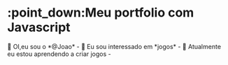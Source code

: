 <html>
    <head>
    </head>
    <body>
        <h1>:point_down:Meu portfolio com Javascript</h1
            Olá mundo!
    </body>
</html>
 👋 OI,eu sou o *@Joao*
- 👀 Eu  sou interessado em *jogos*
- 🌱 Atualmente eu estou  aprendendo a criar jogos
- <!---
   1 TRIMESTRE
*PONG NO SCRATCH
*ALURA
*INICIANDO NO JAVASCRIPT
*IMPORTANDO A BIBLIOTECA NO P5JS
*CRIANDO REPOSITORIO NO GITHUB
   2 TRIMESTRE
   *HTML CSS
   *HABITOS
   *FILME(JOGO DE IMITAÇÃO)
   *INICIANDO PAGINA NA WEB
   *HABILIDADES TECNOLOGICAS ESSENCIAIS PARA QUALQUER EMPREGO
   *GOOGLE SITES
   *DE ADEUS AOS VELHOS ABITOS
   *KHAnACADEMY
   *PSEUDO CLASSES
   *TRABALHO NO JANBOARD
   *INFOGRAFICO NO CANVA
   *BARBEARIA ALURA
      3 TRIMESTRE
      *DESIGN RESPONSIVO
      *SETEMBRO AMARELO
      *CRIAR WORD WALL
      *AUTODICIPLINA
      *PRODUTIVIDADE
      *HOSPEDAGEM COM GITHUB PAGES
      *INTRODUÇÃO JAVASCRIPT NA PAGINA DA WEB
      *MAGICA JAVASCRIPT
      *JAVASCRIPT:PROGRAMANDO NA LINGUAGEM DA WEB
      *JAVASCRIPT NA PAGINA WEB II
      *JAVASCRIPT:PROGRAMANDO NA LINGUAGEM DA WEB
        FIM :point_down:
